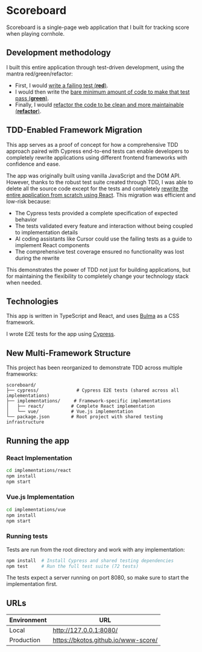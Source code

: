 # Scoreboard
Scoreboard is a single-page web application that I built for tracking score when playing cornhole.

## Development methodology
I built this entire application through test-driven development, using the mantra red/green/refactor:
- First, I would [write a failing test (**red**)](https://github.com/bkotos/scoreboard/commit/26041ea15a5a6c945d3af197899f6196284dbf8f).
- I would then write the [bare minimum amount of code to make that test pass (**green**)](https://github.com/bkotos/scoreboard/commit/a237e29857320e65c54a82d9113fdfe29471a176).
- Finally, I would [refactor the code to be clean and more maintainable (**refactor**)](https://github.com/bkotos/scoreboard/commit/5202b744419cbe8c3c1716012ee253499d3fa667).

## TDD-Enabled Framework Migration
This app serves as a proof of concept for how a comprehensive TDD approach paired with Cypress end-to-end tests can enable developers to completely rewrite applications using different frontend frameworks with confidence and ease.

The app was originally built using vanilla JavaScript and the DOM API. However, thanks to the robust test suite created through TDD, I was able to delete all the source code except for the tests and completely [rewrite the entire application from scratch using React](https://github.com/bkotos/scoreboard/pull/1). This migration was efficient and low-risk because:

- The Cypress tests provided a complete specification of expected behavior
- The tests validated every feature and interaction without being coupled to implementation details
- AI coding assistants like Cursor could use the failing tests as a guide to implement React components
- The comprehensive test coverage ensured no functionality was lost during the rewrite

This demonstrates the power of TDD not just for building applications, but for maintaining the flexibility to completely change your technology stack when needed.

## Technologies
This app is written in TypeScript and React, and uses [Bulma](https://bulma.io/) as a CSS framework.

I wrote E2E tests for the app using [Cypress](https://www.cypress.io/).

## New Multi-Framework Structure

This project has been reorganized to demonstrate TDD across multiple frameworks:

```
scoreboard/
├── cypress/              # Cypress E2E tests (shared across all implementations)
├── implementations/     # Framework-specific implementations
│   ├── react/          # Complete React implementation
│   └── vue/            # Vue.js implementation
└── package.json        # Root project with shared testing infrastructure
```

## Running the app

### React Implementation 
```bash
cd implementations/react
npm install
npm start
```

### Vue.js Implementation
```bash
cd implementations/vue
npm install
npm start
```

### Running tests
Tests are run from the root directory and work with any implementation:
```bash
npm install  # Install Cypress and shared testing dependencies
npm test     # Run the full test suite (72 tests)
```

The tests expect a server running on port 8080, so make sure to start the implementation first.

## URLs
| Environment | URL                                 |
| ----------- | ----------------------------------- |
| Local       | http://127.0.0.1:8080/              |
| Production  | https://bkotos.github.io/www-score/ |
